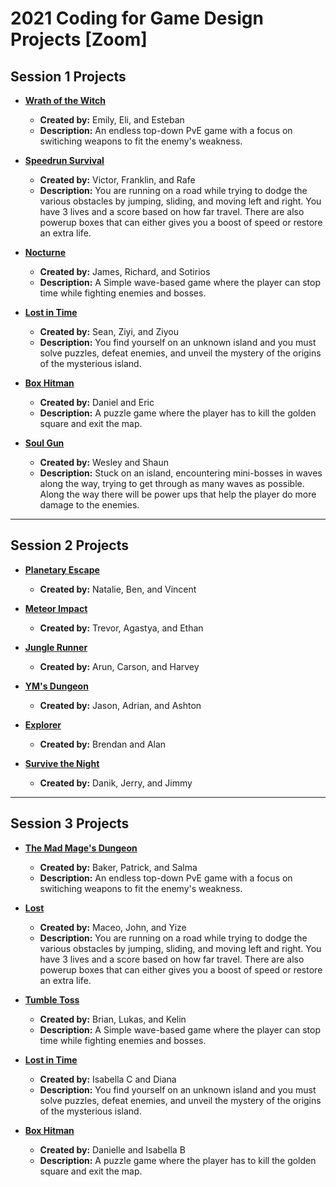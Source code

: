# 2021 Coding for Game Design Projects [Zoom]

## Session 1 Projects

+ [**Wrath of the Witch**](https://nyu-c4gd.github.io/nyu-c4gd/2021/games/season1/wrathofthewitch/)
  - **Created by:** Emily, Eli, and Esteban
  - **Description:** An endless top-down PvE game with a focus on switiching weapons to fit the enemy's weakness.
  
+ [**Speedrun Survival**](https://nyu-c4gd.github.io/nyu-c4gd/2021/games/session1/speedrunsurvival/)
  - **Created by:** Victor, Franklin, and Rafe
  - **Description:** You are running on a road while trying to dodge the various obstacles by jumping, sliding, and moving left and right. You have 3 lives and a score based on how far travel. There are also powerup boxes that can either gives you a boost of speed or restore an extra life.
  
+ [**Nocturne**](https://nyu-c4gd.github.io/nyu-c4gd/2021/games/session1/nocturne/)
  - **Created by:** James, Richard, and Sotirios
  - **Description:** A Simple wave-based game where the player can stop time while fighting enemies and bosses.

+ [**Lost in Time**](https://nyu-c4gd.github.io/nyu-c4gd/2021/games/session1/lostintime/)
  - **Created by:** Sean, Ziyi, and Ziyou
  - **Description:** You find yourself on an unknown island and you must solve puzzles, defeat enemies, and unveil the mystery of the origins of the mysterious island.

  
+ [**Box Hitman**](https://nyu-c4gd.github.io/nyu-c4gd/2021/games/session1/boxhitman/)
  - **Created by:** Daniel and Eric
  - **Description:** A puzzle game where the player has to kill the golden square and exit the map.

  
+ [**Soul Gun**](https://nyu-c4gd.github.io/nyu-c4gd/2021/games/season1/SoulGun/)
  - **Created by:** Wesley and Shaun
  - **Description:** Stuck on an island, encountering mini-bosses in waves along the way, trying to get through as many waves as possible. Along the way there will be power ups that help the player do more damage to the enemies.


----

## Session 2 Projects

+ [**Planetary Escape**](https://nyu-c4gd.github.io/nyu-c4gd/2021/games/season2/PlanetaryEscape/)
  - **Created by:** Natalie, Ben, and Vincent

  
+ [**Meteor Impact**](https://nyu-c4gd.github.io/nyu-c4gd/2021/games/session2/MeteorImpact/)
  - **Created by:** Trevor, Agastya, and Ethan


  
+ [**Jungle Runner**](https://https://nyu-c4gd.github.io/nyu-c4gd/2021/games/season2/JungleRunner/)
  - **Created by:** Arun, Carson, and Harvey


+ [**YM's Dungeon**](https://nyu-c4gd.github.io/nyu-c4gd/2021/games/season2/YMsDungeon/)
  - **Created by:** Jason, Adrian, and Ashton

  
+ [**Explorer**](https://nyu-c4gd.github.io/nyu-c4gd/2021/games/season2/Explorer/)
  - **Created by:** Brendan and Alan


+ [**Survive the Night**](https://nyu-c4gd.github.io/nyu-c4gd/2021/games/season2/SurviveTheNight/)
  - **Created by:** Danik, Jerry, and Jimmy


****

## Session 3 Projects

+ [**The Mad Mage's Dungeon**](https://nyu-c4gd.github.io/nyu-c4gd/2021/games/season3/group1/)
  - **Created by:** Baker, Patrick, and Salma
  - **Description:** An endless top-down PvE game with a focus on switiching weapons to fit the enemy's weakness.
  
+ [**Lost**](https://nyu-c4gd.github.io/nyu-c4gd/2021/games/session3/group2/)
  - **Created by:** Maceo, John, and Yize
  - **Description:** You are running on a road while trying to dodge the various obstacles by jumping, sliding, and moving left and right. You have 3 lives and a score based on how far travel. There are also powerup boxes that can either gives you a boost of speed or restore an extra life.
  
+ [**Tumble Toss**](https://nyu-c4gd.github.io/nyu-c4gd/2021/games/session3/group3/)
  - **Created by:** Brian, Lukas, and Kelin
  - **Description:** A Simple wave-based game where the player can stop time while fighting enemies and bosses.

+ [**Lost in Time**](https://nyu-c4gd.github.io/nyu-c4gd/2021/games/session3/group4/)
  - **Created by:** Isabella C and Diana 
  - **Description:** You find yourself on an unknown island and you must solve puzzles, defeat enemies, and unveil the mystery of the origins of the mysterious island.

  
+ [**Box Hitman**](https://nyu-c4gd.github.io/nyu-c4gd/2021/games/session3/group5/)
  - **Created by:** Danielle and Isabella B
  - **Description:** A puzzle game where the player has to kill the golden square and exit the map.

